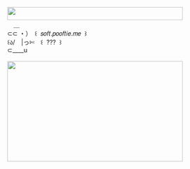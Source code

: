 <img width="400" height="30" src="https://middlepot.com/img/lacey.png">\
　＿\
⊂⊂ ・）　꒰ ‌ 𝑠𝑜𝑓𝑡.𝑝𝑜𝑜𝑓𝑡𝑖𝑒.𝑚𝑒 ‌ ꒱\
꒰ა/　|っ✄　꒰ ‌ ??? ‌ ꒱\
⊂____u\
  \
<img width="400" height="230" src="https://middlepot.com/img/soft.jpg">
